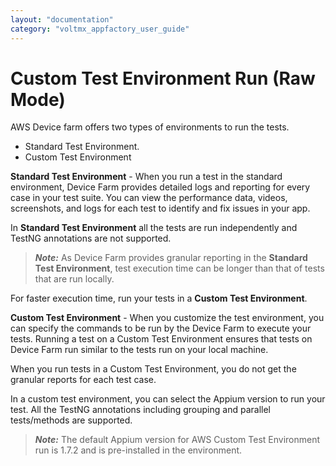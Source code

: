 ```yaml
---
layout: "documentation"
category: "voltmx_appfactory_user_guide"
---
```

                         

Custom Test Environment Run (Raw Mode)
======================================

AWS Device farm offers two types of environments to run the tests.

*   Standard Test Environment.
*   Custom Test Environment

**Standard Test Environment** - When you run a test in the standard environment, Device Farm provides detailed logs and reporting for every case in your test suite. You can view the performance data, videos, screenshots, and logs for each test to identify and fix issues in your app.

In **Standard Test Environment** all the tests are run independently and TestNG annotations are not supported.

> **_Note:_** As Device Farm provides granular reporting in the **Standard Test Environment**, test execution time can be longer than that of tests that are run locally.  
  
For faster execution time, run your tests in a **Custom Test Environment**.

**Custom Test Environment** - When you customize the test environment, you can specify the commands to be run by the Device Farm to execute your tests. Running a test on a Custom Test Environment ensures that tests on Device Farm run similar to the tests run on your local machine.

When you run tests in a Custom Test Environment, you do not get the granular reports for each test case.

In a custom test environment, you can select the Appium version to run your test. All the TestNG annotations including grouping and parallel tests/methods are supported.

> **_Note:_** The default Appium version for AWS Custom Test Environment run is 1.7.2 and is pre-installed in the environment.
